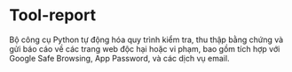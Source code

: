 # Tool-report
Bộ công cụ Python tự động hóa quy trình kiểm tra, thu thập bằng chứng và gửi báo cáo về các trang web độc hại hoặc vi phạm, bao gồm tích hợp với Google Safe Browsing, App Password, và các dịch vụ email.
